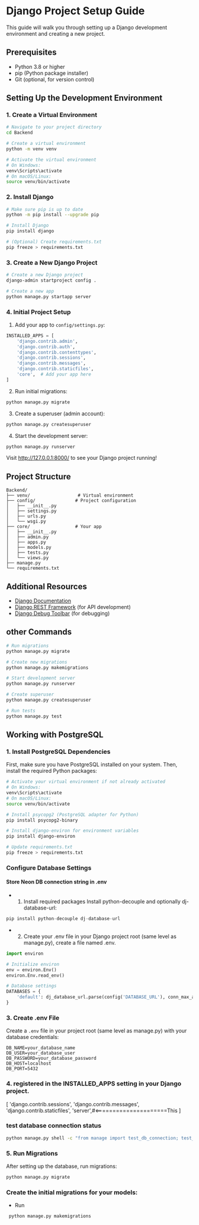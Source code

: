 # Django Project Setup Guide

This guide will walk you through setting up a Django development environment and creating a new project.

## Prerequisites

- Python 3.8 or higher
- pip (Python package installer)
- Git (optional, for version control)

## Setting Up the Development Environment

### 1. Create a Virtual Environment

```bash
# Navigate to your project directory
cd Backend

# Create a virtual environment
python -m venv venv

# Activate the virtual environment
# On Windows:
venv\Scripts\activate
# On macOS/Linux:
source venv/bin/activate
```

### 2. Install Django

```bash
# Make sure pip is up to date
python -m pip install --upgrade pip

# Install Django
pip install django

# (Optional) Create requirements.txt
pip freeze > requirements.txt
```

### 3. Create a New Django Project

```bash
# Create a new Django project
django-admin startproject config .

# Create a new app
python manage.py startapp server
```

### 4. Initial Project Setup

1. Add your app to `config/settings.py`:
```python
INSTALLED_APPS = [
    'django.contrib.admin',
    'django.contrib.auth',
    'django.contrib.contenttypes',
    'django.contrib.sessions',
    'django.contrib.messages',
    'django.contrib.staticfiles',
    'core',  # Add your app here
]
```

2. Run initial migrations:
```bash
python manage.py migrate
```

3. Create a superuser (admin account):
```bash
python manage.py createsuperuser
```

4. Start the development server:
```bash
python manage.py runserver
```

Visit http://127.0.0.1:8000/ to see your Django project running!

## Project Structure

```
Backend/
├── venv/                  # Virtual environment
├── config/               # Project configuration
│   ├── __init__.py
│   ├── settings.py
│   ├── urls.py
│   └── wsgi.py
├── core/                 # Your app
│   ├── __init__.py
│   ├── admin.py
│   ├── apps.py
│   ├── models.py
│   ├── tests.py
│   └── views.py
├── manage.py
└── requirements.txt
```

## Additional Resources

- [Django Documentation](https://docs.djangoproject.com/)
- [Django REST Framework](https://www.django-rest-framework.org/) (for API development)
- [Django Debug Toolbar](https://django-debug-toolbar.readthedocs.io/) (for debugging)

## other Commands

```bash
# Run migrations
python manage.py migrate

# Create new migrations
python manage.py makemigrations

# Start development server
python manage.py runserver

# Create superuser
python manage.py createsuperuser

# Run tests
python manage.py test
```

## Working with PostgreSQL

### 1. Install PostgreSQL Dependencies

First, make sure you have PostgreSQL installed on your system. Then, install the required Python packages:

```bash
# Activate your virtual environment if not already activated
# On Windows:
venv\Scripts\activate
# On macOS/Linux:
source venv/bin/activate

# Install psycopg2 (PostgreSQL adapter for Python)
pip install psycopg2-binary

# Install django-environ for environment variables
pip install django-environ

# Update requirements.txt
pip freeze > requirements.txt
```

### Configure Database Settings

#### Store Neon DB connection string in .env
- 1. Install required packages
Install python-decouple and optionally dj-database-url:

```python
pip install python-decouple dj-database-url
```
- 2. Create your .env file in your Django project root (same level as manage.py), create a file named .env.

```python
import environ

# Initialize environ
env = environ.Env()
environ.Env.read_env()

# Database settings
DATABASES = {
    'default': dj_database_url.parse(config('DATABASE_URL'), conn_max_age=600)
}
```

### 3. Create .env File

Create a `.env` file in your project root (same level as manage.py) with your database credentials:

```plaintext
DB_NAME=your_database_name
DB_USER=your_database_user
DB_PASSWORD=your_database_password
DB_HOST=localhost
DB_PORT=5432
```

### 4. registered in the INSTALLED_APPS setting in your Django project. 
 [
    'django.contrib.sessions',
    'django.contrib.messages',
    'django.contrib.staticfiles',
    'server',#<=====================This
]
### test database connection status
```bash
python manage.py shell -c "from manage import test_db_connection; test_db_connection()"
```

### 5. Run Migrations

After setting up the database, run migrations:

```bash
python manage.py migrate
```


### Create the initial migrations for your models:
- Run
```bash
 python manage.py makemigrations
```
